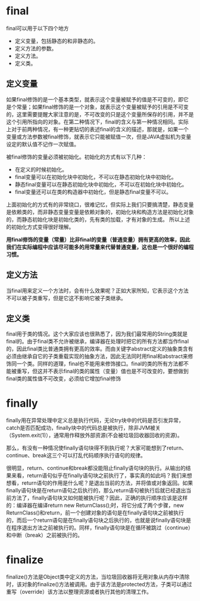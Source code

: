 


# final

final可以用于以下四个地方
- 定义变量，包括静态的和非静态的。
- 定义方法的参数。
- 定义方法。
- 定义类。

## 定义变量
如果final修饰的是一个基本类型，就表示这个变量被赋予的值是不可变的，即它是个常量；如果final修饰的是一个对象，就表示这个变量被赋予的引用是不可变的，这里需要提醒大家注意的是，不可改变的只是这个变量所保存的引用，并不是这个引用所指向的对象。在第二种情况下，final的含义与第一种情况相同。实际上对于前两种情况，有一种更贴切的表述final的含义的描述，那就是，如果一个变量或方法参数被final修饰，就表示它只能被赋值一次，但是JAVA虚拟机为变量设定的默认值不记作一次赋值。 

被final修饰的变量必须被初始化。初始化的方式有以下几种：
- 在定义的时候初始化。
- final变量可以在初始化块中初始化，不可以在静态初始化块中初始化。
- 静态final变量可以在静态初始化块中初始化，不可以在初始化块中初始化。
- final变量还可以在类的构造器中初始化，但是静态final变量不可以。

上面初始化的方式有的非常绕口，很难记忆，但实际上我们只要搞清楚，静态变量是依赖类的，而非静态变量变量是依赖对象的，初始化块和构造方法是初始化对象的，而静态初始化块是初始化类的，先有类的加载，才有对象的生成。
所以上述的初始化方式变得很好理解。

**用final修饰的变量（常量）比非final的变量（普通变量）拥有更高的效率，因此我们在实际编程中应该尽可能多的用常量来代替普通变量，这也是一个很好的编程习惯。**

## 定义方法
当final用来定义一个方法时，会有什么效果呢？正如大家所知，它表示这个方法不可以被子类重写，但是它这不影响它被子类继承。

## 定义类
final用于类的情况。这个大家应该也很熟悉了，因为我们最常用的String类就是final的。由于final类不允许被继承，编译器在处理时把它的所有方法都当作final的，因此final类比普通类拥有更高的效率。而由关键字abstract定义的抽象类含有必须由继承自它的子类重载实现的抽象方法，因此无法同时用final和abstract来修饰同一个类。同样的道理，final也不能用来修饰接口。final的类的所有方法都不能被重写，但这并不表示final的类的属性（变量）值也是不可改变的，要想做到final类的属性值不可改变，必须给它增加final修饰

# finally
finally用在异常处理中定义总是执行代码，无论try块中的代码是否引发异常，catch是否匹配成功，finally块中的代码总是被执行，除非JVM被关（System.exit(1)），通常用作释放外部资源(不会被垃圾回收器回收的资源)。

那么，有没有一种情况使finally语句块得不到执行呢？大家可能想到了return、continue、break这三个可以打乱代码顺序执行语句的规律。

很明显，return、continue和break都没能阻止finally语句块的执行。从输出的结果来看，return语句似乎在finally语句块之前执行了，事实真的如此吗？我们来想想看，return语句的作用是什么呢？是退出当前的方法，并将值或对象返回。如果finally语句块是在return语句之后执行的，那么return语句被执行后就已经退出当前方法了，finally语句块又如何能被执行呢？因此，正确的执行顺序应该是这样的：编译器在编译return new ReturnClass();时，将它分成了两个步骤，new ReturnClass()和return，前一个创建对象的语句是在finally语句块之前被执行的，而后一个return语句是在finally语句块之后执行的，也就是说finally语句块是在程序退出方法之前被执行的。同样，finally语句块是在循环被跳过（continue）和中断（break）之前被执行的。 

# finalize
finalize()方法是Object类中定义的方法，当垃圾回收器将无用对象从内存中清除时，该对象的finalize()方法被调用。由于该方法是protected方法，子类可以通过重写（override）该方法以整理资源或者执行其他的清理工作。
